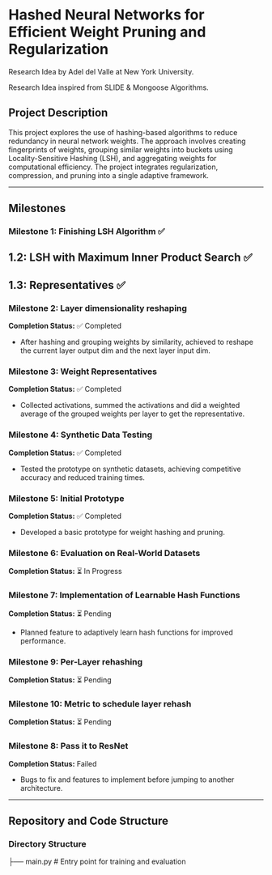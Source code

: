 # Hashed Neural Networks for Efficient Weight Pruning and Regularization

Research Idea by Adel del Valle at New York University. 

Research Idea inspired from SLIDE & Mongoose Algorithms. 


## Project Description
This project explores the use of hashing-based algorithms to reduce redundancy in neural network weights. The approach involves creating fingerprints of weights, grouping similar weights into buckets using Locality-Sensitive Hashing (LSH), and aggregating weights for computational efficiency. The project integrates regularization, compression, and pruning into a single adaptive framework.

---

## Milestones

### Milestone 1: Finishing LSH Algorithm ✅ 
## 1.2: LSH with Maximum Inner Product Search ✅ 
## 1.3: Representatives ✅ 

### Milestone 2:  Layer dimensionality reshaping
**Completion Status:** ✅ Completed  
- After hashing and grouping weights by similarity, achieved to reshape the current layer output dim and the next layer input dim.

### Milestone 3:  Weight Representatives 
**Completion Status:** ✅ Completed  
- Collected activations, summed the activations and did a weighted average of the grouped weights per layer to get the representative.



### Milestone 4: Synthetic Data Testing  
**Completion Status:** ✅ Completed  
- Tested the prototype on synthetic datasets, achieving competitive accuracy and reduced training times.

### Milestone 5: Initial Prototype  
**Completion Status:** ✅ Completed  
- Developed a basic prototype for weight hashing and pruning.

### Milestone 6: Evaluation on Real-World Datasets  
**Completion Status:** ⏳ In Progress  


### Milestone 7: Implementation of Learnable Hash Functions  
**Completion Status:** ⏳ Pending  
- Planned feature to adaptively learn hash functions for improved performance.

### Milestone 9: Per-Layer rehashing 
**Completion Status:** ⏳ Pending

### Milestone 10: Metric to schedule layer rehash 
**Completion Status:** ⏳ Pending

### Milestone 8: Pass it to ResNet
**Completion Status:** Failed
- Bugs to fix and features to implement before jumping to another architecture. 



---

## Repository and Code Structure

### Directory Structure

 ├── main.py # Entry point for training and evaluation 
